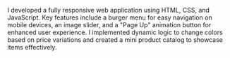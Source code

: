 I developed a fully responsive web application using HTML, CSS, and JavaScript. Key features include a burger menu for easy navigation on mobile devices, an image slider, and a "Page Up" animation button for enhanced user experience. I implemented dynamic logic to change colors based on price variations and created a mini product catalog to showcase items effectively.
# 
